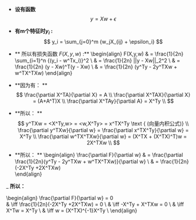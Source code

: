 - **设有函数**
$$
 y = Xw + \epsilon
$$

- **有m个特征时$y_i$ :** 
$$
 y_i = \sum_{j=0}^m {w_jX_{ij} + \epsilon_i}
$$

- ** 所以有损失函数 $F(X,y,w)$ :**
\begin{align}
 F(X,y,w) & = \frac{1}{2n} \sum_{i=1}^n {(y_i - w^Tx_i)}^2  \\
       & = \frac{1}{2n} ||y - Xw||_2^2  \\
       & = \frac{1}{2n} (y - Xw)^T(y - Xw)  \\
       & = \frac{1}{2n} (y^Ty - 2y^TXw + w^TX^TXw)
 \end{align}

- **因为有： **
$$
 \frac{\partial X^TA}{\partial X}  = A  \\
 \frac{\partial X^TAX}{\partial X} = (A+A^T)X  \\
 \frac{\partial X^TAy}{\partial A}  = X^Ty  \\
$$

- **所以： **
$$
 y^TXw = <X^Ty,w> = <w,X^Ty> = x^TX^Ty   \text {  (向量内积公式)}    \\
 \frac{\partial y^TXw}{\partial w}  = \frac{\partial x^TX^Ty}{\partial w} = X^Ty  \\
 \frac{\partial w^TX^TXw}{\partial w}  = (X^TX + (X^TX)^T)w = 2X^TXw  \\
$$ 

- **所以： **
\begin{align}
 \frac{\partial F}{\partial w} & = 
 \frac{\partial \frac{1}{2n}(y^Ty - 2y^TXw + w^TX^TXw)}{\partial w}  \\
  & = \frac{1}{2n}(-2X^Ty +2X^TXw)  
\end{align}
 
 _ **所以：**
 
\begin{align}
 \frac{\partial F}{\partial w}   = 0    
 & \iff \frac{1}{2n}(-2X^Ty +2X^TXw)  = 0   \\
 & \iff  -X^Ty + X^TXw  = 0   \\
 & \iff X^Tw  = X^Ty  \\
 & \iff w  = (X^TX)^{-1}X^Ty  \\
\end{align}
